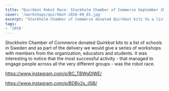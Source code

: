 ```yaml
---
title: "Quirkbot Robot Race: Stockholm Chamber of Commerce September 2016"
cover: '/workshops/quirkbot-2016-09_01.jpg'
excerpt: "Stockholm Chamber of Commerce donated Quirkbot kits to a list of schools in Sweden and as part of the delivery we would give a series of workshops with members from the organization, educators and students. It was interesting to notice that the most successful activity - that managed to engage people across all the very different groups - was the robot race."
tags:
- '2016'
---
```


Stockholm Chamber of Commerce donated Quirkbot kits to a list of schools in Sweden and as part of the delivery we would give a series of workshops with members from the organization, educators and students. It was interesting to notice that the most successful activity - that managed to engage people across all the very different groups - was the robot race.

https://www.instagram.com/p/BC_TBWgDlWE/

https://www.instagram.com/p/BDBv2s_jlSB/
